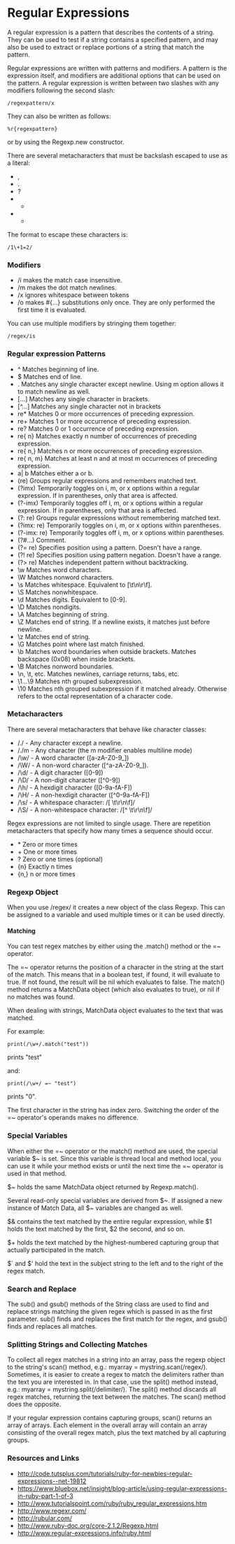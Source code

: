 # Regular Expressions
A regular expression is a pattern that describes the contents of a string.
They can be used to test if a string contains a specified pattern,
and may also be used to extract or replace portions of a string that match the pattern.

Regular expressions are written with patterns and modifiers.
A pattern is the expression itself, and modifiers are additional options that can be used on the pattern.
A regular expression is written between two slashes with any modifiers following the second slash:
~~~
/regexpattern/x
~~~
They can also be written as follows:
~~~
%r{regexpattern}
~~~
or by using the Regexp.new constructor.


There are several metacharacters that must be backslash escaped to use as a literal:
* ,
* .
* ?
* +
* *

The format to escape these characters is:
~~~
/1\+1=2/
~~~


### Modifiers
* /i makes the match case insensitive.
* /m makes the dot match newlines.
* /x ignores whitespace between tokens
* /o makes #{...} substitutions only once. They are only performed the first time it is evaluated.

You can use multiple modifiers by stringing them together:
~~~
/regex/is
~~~

### Regular expression Patterns

* ^ Matches beginning of line.
* $ Matches end of line.
* . Matches any single character except newline. Using m option allows it to match newline as well.
* [...] Matches any single character in brackets.
* [^...] Matches any single character not in brackets
* re* Matches 0 or more occurrences of preceding expression.
* re+ Matches 1 or more occurrence of preceding expression.
* re?
Matches 0 or 1 occurrence of preceding expression.
* re{ n}
Matches exactly n number of occurrences of preceding expression.
* re{ n,}
Matches n or more occurrences of preceding expression.
* re{ n, m}
Matches at least n and at most m occurrences of preceding expression.
* a| b
Matches either a or b.
* (re)
Groups regular expressions and remembers matched text.
* (?imx)
Temporarily toggles on i, m, or x options within a regular expression. If in parentheses, only that area is affected.
* (?-imx)
Temporarily toggles off i, m, or x options within a regular expression. If in parentheses, only that area is affected.
* (?: re)
Groups regular expressions without remembering matched text.
* (?imx: re)
Temporarily toggles on i, m, or x options within parentheses.
* (?-imx: re)
Temporarily toggles off i, m, or x options within parentheses.
* (?#...)
Comment.
* (?= re)
Specifies position using a pattern. Doesn't have a range.
* (?! re)
Specifies position using pattern negation. Doesn't have a range.
* (?> re)
Matches independent pattern without backtracking.
* \w
Matches word characters.
* \W
Matches nonword characters.
* \s
Matches whitespace. Equivalent to [\t\n\r\f].
* \S
Matches nonwhitespace.
* \d
Matches digits. Equivalent to [0-9].
* \D
Matches nondigits.
* \A
Matches beginning of string.
* \Z
Matches end of string. If a newline exists, it matches just before newline.
* \z
Matches end of string.
* \G
Matches point where last match finished.
* \b
Matches word boundaries when outside brackets. Matches backspace (0x08) when inside brackets.
* \B
Matches nonword boundaries.
* \n, \t, etc.
Matches newlines, carriage returns, tabs, etc.
* \1...\9
Matches nth grouped subexpression.
* \10
Matches nth grouped subexpression if it matched already. Otherwise refers to the octal representation of a character code.

### Metacharacters
There are several metacharacters that behave like character classes:
*	/./ - Any character except a newline.
*	/./m - Any character (the m modifier enables multiline mode)
*	/\w/ - A word character ([a-zA-Z0-9_])
*	/\W/ - A non-word character ([^a-zA-Z0-9_]).
*	/\d/ - A digit character ([0-9])
*	/\D/ - A non-digit character ([^0-9])
* /\h/ - A hexdigit character ([0-9a-fA-F])
* /\H/ - A non-hexdigit character ([^0-9a-fA-F])
*	/\s/ - A whitespace character: /[ \t\r\n\f]/
*	/\S/ - A non-whitespace character: /[^ \t\r\n\f]/

Regex expressions are not limited to single usage. There are repetition metacharacters that specify how many times a sequence should occur.
* \*  Zero or more times
* \+ One or more times
* ? Zero or one times (optional)
* {n} Exactly n times
* {n,} n or more times

### Regexp Object

When you use /regex/ it creates a new object of the class Regexp.
This can be assigned to a variable and used multiple times or it can be used directly.

#### Matching
You can test regex matches by either using the .match() method or the =~ operator.

The =~ operator returns the position of a character in the string at the start of the match.
This means that in a boolean test, if found, it will evaluate to true. If not found, the result will be nil which evaluates to false.
The match() method returns a MatchData object (which also evaluates to true), or nil if no matches was found.


When dealing with strings, MatchData object evaluates to the text that was matched.

For example:
~~~
print(/\w+/.match("test"))
~~~
prints "test"

and:
~~~
print(/\w+/ =~ "test")
~~~
prints "0".

The first character in the string has index zero. Switching the order of the =~ operator's operands makes no difference.

### Special Variables
When either the =~ operator or the match() method are used, the special variable $~ is set.
Since this variable is thread local and method local, you can use it while your method exists or until the next time the =~ operator is used in that method.

$~ holds the same MatchData object returned by Regexp.match().

Several read-only special variables are derived from $~. If assigned a new instance of Match Data, all $~ variables are changed as well.

$& contains the text matched by the entire regular expression, while $1 holds the text matched by the first, $2 the second, and so on.

$+ holds the text matched by the highest-numbered capturing group that actually participated in the match.

$` and $' hold the text in the subject string to the left and to the right of the regex match.

### Search and Replace
 The sub() and gsub() methods of the String class are used to find and replace
 strings matching the given regex which is passed in as the first parameter.
 sub() finds and replaces the first match for the regex, and gsub() finds and replaces all matches.


### Splitting Strings and Collecting Matches
To collect all regex matches in a string into an array, pass the regexp object to the string's scan() method,
e.g.: myarray = mystring.scan(/regex/).
Sometimes, it is easier to create a regex to match the delimiters rather than the text you are interested in.
In that case, use the split() method instead, e.g.: myarray = mystring.split(/delimiter/).
The split() method discards all regex matches, returning the text between the matches.
The scan() method does the opposite.

If your regular expression contains capturing groups, scan() returns an array of arrays.
Each element in the overall array will contain an array consisting of the overall regex match,
plus the text matched by all capturing groups.

### Resources and Links
* http://code.tutsplus.com/tutorials/ruby-for-newbies-regular-expressions--net-19812
* https://www.bluebox.net/insight/blog-article/using-regular-expressions-in-ruby-part-1-of-3
* http://www.tutorialspoint.com/ruby/ruby_regular_expressions.htm
* http://www.regexr.com/
* http://rubular.com/
* http://www.ruby-doc.org/core-2.1.2/Regexp.html
* http://www.regular-expressions.info/ruby.html
